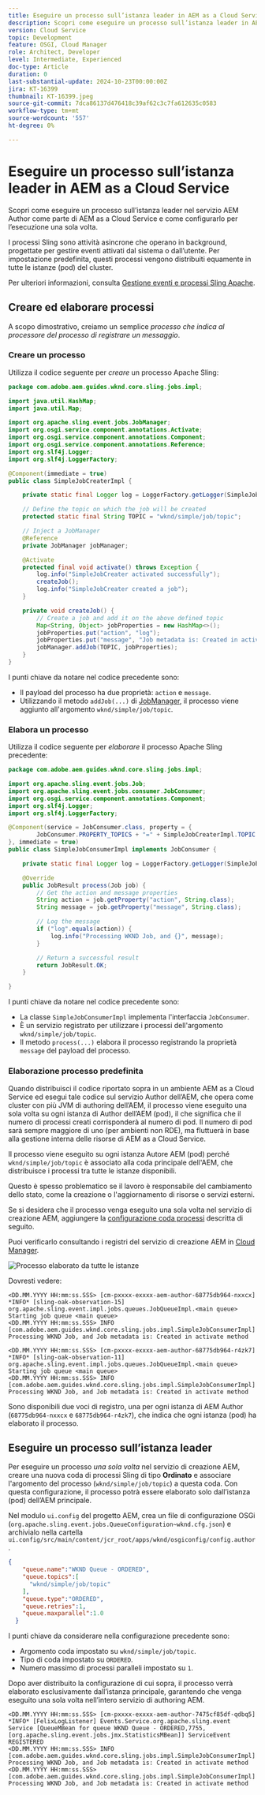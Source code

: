 ```yaml
---
title: Eseguire un processo sull’istanza leader in AEM as a Cloud Service
description: Scopri come eseguire un processo sull’istanza leader in AEM as a Cloud Service.
version: Cloud Service
topic: Development
feature: OSGI, Cloud Manager
role: Architect, Developer
level: Intermediate, Experienced
doc-type: Article
duration: 0
last-substantial-update: 2024-10-23T00:00:00Z
jira: KT-16399
thumbnail: KT-16399.jpeg
source-git-commit: 7dca86137d476418c39af62c3c7fa612635c0583
workflow-type: tm+mt
source-wordcount: '557'
ht-degree: 0%

---
```



# Eseguire un processo sull’istanza leader in AEM as a Cloud Service

Scopri come eseguire un processo sull’istanza leader nel servizio AEM Author come parte di AEM as a Cloud Service e come configurarlo per l’esecuzione una sola volta.

I processi Sling sono attività asincrone che operano in background, progettate per gestire eventi attivati dal sistema o dall’utente. Per impostazione predefinita, questi processi vengono distribuiti equamente in tutte le istanze (pod) del cluster.

Per ulteriori informazioni, consulta [Gestione eventi e processi Sling Apache](https://sling.apache.org/documentation/bundles/apache-sling-eventing-and-job-handling.html).

## Creare ed elaborare processi

A scopo dimostrativo, creiamo un semplice _processo che indica al processore del processo di registrare un messaggio_.

### Creare un processo

Utilizza il codice seguente per _creare_ un processo Apache Sling:

```java
package com.adobe.aem.guides.wknd.core.sling.jobs.impl;

import java.util.HashMap;
import java.util.Map;

import org.apache.sling.event.jobs.JobManager;
import org.osgi.service.component.annotations.Activate;
import org.osgi.service.component.annotations.Component;
import org.osgi.service.component.annotations.Reference;
import org.slf4j.Logger;
import org.slf4j.LoggerFactory;

@Component(immediate = true)
public class SimpleJobCreaterImpl {

    private static final Logger log = LoggerFactory.getLogger(SimpleJobCreaterImpl.class);

    // Define the topic on which the job will be created
    protected static final String TOPIC = "wknd/simple/job/topic";

    // Inject a JobManager
    @Reference
    private JobManager jobManager;

    @Activate
    protected final void activate() throws Exception {
        log.info("SimpleJobCreater activated successfully");
        createJob();
        log.info("SimpleJobCreater created a job");
    }

    private void createJob() {
        // Create a job and add it on the above defined topic
        Map<String, Object> jobProperties = new HashMap<>();
        jobProperties.put("action", "log");
        jobProperties.put("message", "Job metadata is: Created in activate method");
        jobManager.addJob(TOPIC, jobProperties);
    }
}
```

I punti chiave da notare nel codice precedente sono:

- Il payload del processo ha due proprietà: `action` e `message`.
- Utilizzando il metodo `addJob(...)` di [JobManager](https://javadoc.io/doc/com.adobe.aem/aem-sdk-api/latest/org/apache/sling/event/jobs/JobManager.html), il processo viene aggiunto all&#39;argomento `wknd/simple/job/topic`.

### Elabora un processo

Utilizza il codice seguente per _elaborare_ il processo Apache Sling precedente:

```java
package com.adobe.aem.guides.wknd.core.sling.jobs.impl;

import org.apache.sling.event.jobs.Job;
import org.apache.sling.event.jobs.consumer.JobConsumer;
import org.osgi.service.component.annotations.Component;
import org.slf4j.Logger;
import org.slf4j.LoggerFactory;

@Component(service = JobConsumer.class, property = {
        JobConsumer.PROPERTY_TOPICS + "=" + SimpleJobCreaterImpl.TOPIC
}, immediate = true)
public class SimpleJobConsumerImpl implements JobConsumer {

    private static final Logger log = LoggerFactory.getLogger(SimpleJobConsumerImpl.class);

    @Override
    public JobResult process(Job job) {
        // Get the action and message properties
        String action = job.getProperty("action", String.class);
        String message = job.getProperty("message", String.class);

        // Log the message
        if ("log".equals(action)) {
            log.info("Processing WKND Job, and {}", message);
        }

        // Return a successful result
        return JobResult.OK;
    }

}
```

I punti chiave da notare nel codice precedente sono:

- La classe `SimpleJobConsumerImpl` implementa l&#39;interfaccia `JobConsumer`.
- È un servizio registrato per utilizzare i processi dell&#39;argomento `wknd/simple/job/topic`.
- Il metodo `process(...)` elabora il processo registrando la proprietà `message` del payload del processo.

### Elaborazione processo predefinita

Quando distribuisci il codice riportato sopra in un ambiente AEM as a Cloud Service ed esegui tale codice sul servizio Author dell’AEM, che opera come cluster con più JVM di authoring dell’AEM, il processo viene eseguito una sola volta su ogni istanza di Author dell’AEM (pod), il che significa che il numero di processi creati corrisponderà al numero di pod. Il numero di pod sarà sempre maggiore di uno (per ambienti non RDE), ma fluttuerà in base alla gestione interna delle risorse di AEM as a Cloud Service.

Il processo viene eseguito su ogni istanza Autore AEM (pod) perché `wknd/simple/job/topic` è associato alla coda principale dell&#39;AEM, che distribuisce i processi tra tutte le istanze disponibili.

Questo è spesso problematico se il lavoro è responsabile del cambiamento dello stato, come la creazione o l&#39;aggiornamento di risorse o servizi esterni.

Se si desidera che il processo venga eseguito una sola volta nel servizio di creazione AEM, aggiungere la [configurazione coda processi](#how-to-run-a-job-on-the-leader-instance) descritta di seguito.

Puoi verificarlo consultando i registri del servizio di creazione AEM in [Cloud Manager](https://experienceleague.adobe.com/en/docs/experience-manager-learn/cloud-service/debugging/debugging-aem-as-a-cloud-service/logs#cloud-manager).

![Processo elaborato da tutte le istanze](./assets/run-job-once/job-processed-by-all-instances.png)


Dovresti vedere:

```
<DD.MM.YYYY HH:mm:ss.SSS> [cm-pxxxx-exxxx-aem-author-68775db964-nxxcx] *INFO* [sling-oak-observation-15] org.apache.sling.event.impl.jobs.queues.JobQueueImpl.<main queue> Starting job queue <main queue>
<DD.MM.YYYY HH:mm:ss.SSS> INFO [com.adobe.aem.guides.wknd.core.sling.jobs.impl.SimpleJobConsumerImpl] Processing WKND Job, and Job metadata is: Created in activate method

<DD.MM.YYYY HH:mm:ss.SSS> [cm-pxxxx-exxxx-aem-author-68775db964-r4zk7] *INFO* [sling-oak-observation-11] org.apache.sling.event.impl.jobs.queues.JobQueueImpl.<main queue> Starting job queue <main queue>
<DD.MM.YYYY HH:mm:ss.SSS> INFO [com.adobe.aem.guides.wknd.core.sling.jobs.impl.SimpleJobConsumerImpl] Processing WKND Job, and Job metadata is: Created in activate method
```

Sono disponibili due voci di registro, una per ogni istanza di AEM Author (`68775db964-nxxcx` e `68775db964-r4zk7`), che indica che ogni istanza (pod) ha elaborato il processo.

## Eseguire un processo sull’istanza leader

Per eseguire un processo _una sola volta_ nel servizio di creazione AEM, creare una nuova coda di processi Sling di tipo **Ordinato** e associare l&#39;argomento del processo (`wknd/simple/job/topic`) a questa coda. Con questa configurazione, il processo potrà essere elaborato solo dall’istanza (pod) dell’AEM principale.

Nel modulo `ui.config` del progetto AEM, crea un file di configurazione OSGi (`org.apache.sling.event.jobs.QueueConfiguration~wknd.cfg.json`) e archivialo nella cartella `ui.config/src/main/content/jcr_root/apps/wknd/osgiconfig/config.author`.

```json
{
    "queue.name":"WKND Queue - ORDERED",
    "queue.topics":[
      "wknd/simple/job/topic"
    ],
    "queue.type":"ORDERED",
    "queue.retries":1,
    "queue.maxparallel":1.0
  }
```

I punti chiave da considerare nella configurazione precedente sono:

- Argomento coda impostato su `wknd/simple/job/topic`.
- Tipo di coda impostato su `ORDERED`.
- Numero massimo di processi paralleli impostato su `1`.

Dopo aver distribuito la configurazione di cui sopra, il processo verrà elaborato esclusivamente dall’istanza principale, garantendo che venga eseguito una sola volta nell’intero servizio di authoring AEM.

```
<DD.MM.YYYY HH:mm:ss.SSS> [cm-pxxxx-exxxx-aem-author-7475cf85df-qdbq5] *INFO* [FelixLogListener] Events.Service.org.apache.sling.event Service [QueueMBean for queue WKND Queue - ORDERED,7755, [org.apache.sling.event.jobs.jmx.StatisticsMBean]] ServiceEvent REGISTERED
<DD.MM.YYYY HH:mm:ss.SSS> INFO [com.adobe.aem.guides.wknd.core.sling.jobs.impl.SimpleJobConsumerImpl] Processing WKND Job, and Job metadata is: Created in activate method
<DD.MM.YYYY HH:mm:ss.SSS> [com.adobe.aem.guides.wknd.core.sling.jobs.impl.SimpleJobConsumerImpl] Processing WKND Job, and Job metadata is: Created in activate method
```
